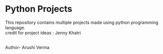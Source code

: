 # Python Projects
This repository contains multiple projects made using python programming language.
<br>
credit for project ideas : Jenny Khatri




<br>
Author- Arushi Verma  
